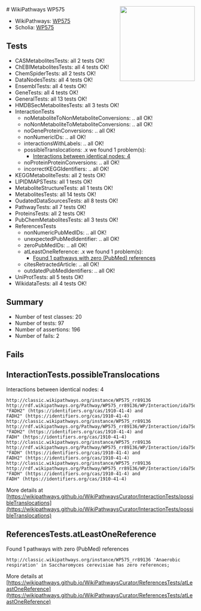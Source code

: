 <img style="float: right; width: 200px" src="https://upload.wikimedia.org/wikipedia/commons/thumb/8/83/Wplogo_with_text_500.png/640px-Wplogo_with_text_500.png" />
# WikiPathways WP575

* WikiPathways: [WP575](https://wikipathways.org/pathways/WP575)
* Scholia: [WP575](https://scholia.toolforge.org/wikipathways/WP575)
## Tests
* CASMetabolitesTests: all 2 tests OK!
* ChEBIMetabolitesTests: all 4 tests OK!
* ChemSpiderTests: all 2 tests OK!
* DataNodesTests: all 4 tests OK!
* EnsemblTests: all 4 tests OK!
* GeneTests: all 4 tests OK!
* GeneralTests: all 13 tests OK!
* HMDBSecMetabolitesTests: all 3 tests OK!
* InteractionTests
    * noMetaboliteToNonMetaboliteConversions: .. all OK!
    * noNonMetaboliteToMetaboliteConversions: .. all OK!
    * noGeneProteinConversions: .. all OK!
    * nonNumericIDs: .. all OK!
    * interactionsWithLabels: .. all OK!
    * possibleTranslocations: .x we found 1 problem(s):
        * [Interactions between identical nodes: 4](#1c118209)
    * noProteinProteinConversions: .. all OK!
    * incorrectKEGGIdentifiers: .. all OK!
* KEGGMetaboliteTests: all 2 tests OK!
* LIPIDMAPSTests: all 1 tests OK!
* MetaboliteStructureTests: all 1 tests OK!
* MetabolitesTests: all 14 tests OK!
* OudatedDataSourcesTests: all 8 tests OK!
* PathwayTests: all 7 tests OK!
* ProteinsTests: all 2 tests OK!
* PubChemMetabolitesTests: all 3 tests OK!
* ReferencesTests
    * nonNumericPubMedIDs: .. all OK!
    * unexpectedPubMedIdentifier: .. all OK!
    * zeroPubMedIDs: .. all OK!
    * atLeastOneReference: .x we found 1 problem(s):
        * [Found 1 pathways with zero (PubMed) references](#d0a459f0)
    * citesRetractedArticle: .. all OK!
    * outdatedPubMedIdentifiers: .. all OK!
* UniProtTests: all 5 tests OK!
* WikidataTests: all 4 tests OK!


## Summary

* Number of test classes: 20
* Number of tests: 97
* Number of assertions: 196
* Number of fails: 2

## Fails

<a name="1c118209" />

## InteractionTests.possibleTranslocations

Interactions between identical nodes: 4
```
http://classic.wikipathways.org/instance/WP575_rr89136 http://rdf.wikipathways.org/Pathway/WP575_rr89136/WP/Interaction/ida75d54c2 "FADH2" (https://identifiers.org/cas/1910-41-4) and 
FADH2" (https://identifiers.org/cas/1910-41-4)
http://classic.wikipathways.org/instance/WP575_rr89136 http://rdf.wikipathways.org/Pathway/WP575_rr89136/WP/Interaction/ida75d54c2 "FADH2" (https://identifiers.org/cas/1910-41-4) and 
FADH" (https://identifiers.org/cas/1910-41-4)
http://classic.wikipathways.org/instance/WP575_rr89136 http://rdf.wikipathways.org/Pathway/WP575_rr89136/WP/Interaction/ida75d54c2 "FADH" (https://identifiers.org/cas/1910-41-4) and 
FADH2" (https://identifiers.org/cas/1910-41-4)
http://classic.wikipathways.org/instance/WP575_rr89136 http://rdf.wikipathways.org/Pathway/WP575_rr89136/WP/Interaction/ida75d54c2 "FADH" (https://identifiers.org/cas/1910-41-4) and 
FADH" (https://identifiers.org/cas/1910-41-4)
```

More details at [https://wikipathways.github.io/WikiPathwaysCurator/InteractionTests/possibleTranslocations](https://wikipathways.github.io/WikiPathwaysCurator/InteractionTests/possibleTranslocations)

<a name="d0a459f0" />

## ReferencesTests.atLeastOneReference

Found 1 pathways with zero (PubMed) references
```
http://classic.wikipathways.org/instance/WP575_rr89136 'Anaerobic respiration' in Saccharomyces cerevisiae has zero references; 
```

More details at [https://wikipathways.github.io/WikiPathwaysCurator/ReferencesTests/atLeastOneReference](https://wikipathways.github.io/WikiPathwaysCurator/ReferencesTests/atLeastOneReference)

